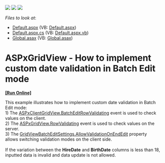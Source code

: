 <!-- default badges list -->
![](https://img.shields.io/endpoint?url=https://codecentral.devexpress.com/api/v1/VersionRange/128534716/14.1.8%2B)
[![](https://img.shields.io/badge/Open_in_DevExpress_Support_Center-FF7200?style=flat-square&logo=DevExpress&logoColor=white)](https://supportcenter.devexpress.com/ticket/details/T171182)
[![](https://img.shields.io/badge/📖_How_to_use_DevExpress_Examples-e9f6fc?style=flat-square)](https://docs.devexpress.com/GeneralInformation/403183)
<!-- default badges end -->
<!-- default file list -->
*Files to look at*:

* [Default.aspx](./CS/WebSite/Default.aspx) (VB: [Default.aspx](./VB/WebSite/Default.aspx))
* [Default.aspx.cs](./CS/WebSite/Default.aspx.cs) (VB: [Default.aspx.vb](./VB/WebSite/Default.aspx.vb))
* [Global.asax](./CS/WebSite/Global.asax) (VB: [Global.asax](./VB/WebSite/Global.asax))
<!-- default file list end -->
# ASPxGridView - How to implement custom date validation in Batch Edit mode
<!-- run online -->
**[[Run Online]](https://codecentral.devexpress.com/t171182/)**
<!-- run online end -->


<p>This example illustrates how to implement custom date validation in Batch Edit mode: <br />1) The <a href="https://docs.devexpress.com/AspNet/js-ASPxClientGridView.BatchEditRowValidating">ASPxClientGridView.BatchEditRowValidating</a> event is used to check values on the client.<br />2) The <a href="https://docs.devexpress.com/AspNet/DevExpress.Web.ASPxGridView.RowValidating">ASPxGridView.RowValidating</a> event is used to check values on the server.<br />3) The <a href="https://docs.devexpress.com/AspNet/DevExpress.Web.GridBatchEditSettings.AllowValidationOnEndEdit">GridViewBatchEditSettings.AllowValidationOnEndEdit</a> property allows switching validation modes on the client side.  <br /><br />If the variation between the <strong>HireDate</strong> and <strong>BirthDate</strong> columns is less than 18, inputted data is invalid and data update is not allowed. </p>

<br/>


